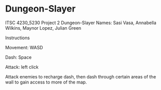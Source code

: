 # Dungeon-Slayer
ITSC 4230_5230 Project 2 Dungeon-Slayer
Names: Sasi Vasa, Annabella Wilkins, Maynor Lopez, Julian Green

Instructions

Movement: WASD

Dash: Space

Attack: left click

Attack enemies to recharge dash, then dash through certain areas of the wall to gain access to more of the map.
